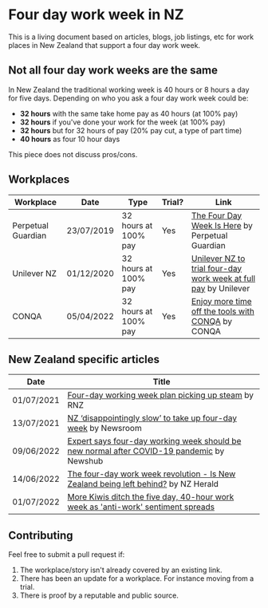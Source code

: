 # Four day work week in NZ
This is a living document based on articles, blogs, job listings, etc for work places in New Zealand that support a four day work week.

## Not all four day work weeks are the same
In New Zealand the traditional working week is 40 hours or 8 hours a day for five days. Depending on who you ask a four day work week could be:
- **32 hours** with the same take home pay as 40 hours (at 100% pay)
- **32 hours** if you've done your work for the week (at 100% pay)
- **32 hours** but for 32 hours of pay (20% pay cut, a type of part time)
- **40 hours** as four 10 hour days

This piece does not discuss pros/cons.

## Workplaces

| Workplace          | Date       | Type                 | Trial? | Link                                                                                                                                                                         |
| ------------------ | ---------- | -------------------- | ------ | ---------------------------------------------------------------------------------------------------------------------------------------------------------------------------- |
| Perpetual Guardian | 23/07/2019 | 32 hours at 100% pay | Yes    | [The Four Day Week Is Here](https://www.perpetualguardian.co.nz/the-four-day-week-is-here/) by Perpetual Guardian                                                            |
| Unilever NZ        | 01/12/2020 | 32 hours at 100% pay | Yes    | [Unilever NZ to trial four-day work week at full pay](https://www.unilever.com.au/news/press-releases/2020/unilever-nz-to-trial-four-day-work-week-at-full-pay/) by Unilever |
| CONQA              | 05/04/2022 | 32 hours at 100% pay | Yes    | [Enjoy more time off the tools with CONQA](https://www.conqahq.com/blog-posts/enjoy-more-time-off-the-tools-with-conqa) by CONQA                                             |

## New Zealand specific articles

| Date       | Title                                                                                                                                                                                                                                   |
| ---------- | --------------------------------------------------------------------------------------------------------------------------------------------------------------------------------------------------------------------------------------- |
| 01/07/2021 | [Four-day working week plan picking up steam](https://www.rnz.co.nz/national/programmes/sunday/audio/2018806342/four-day-working-week-plan-picking-up-steam) by RNZ                                                                     |
| 13/07/2021 | [NZ ‘disappointingly slow’ to take up four-day week](https://www.newsroom.co.nz/disappointingly-slow-uptake-of-4-day-week) by Newsroom                                                                                                  |
| 09/06/2022 | [Expert says four-day working week should be new normal after COVID-19 pandemic](https://www.newshub.co.nz/home/money/2022/06/expert-says-four-day-working-week-should-be-new-normal-after-covid-19-pandemic.html) by Newshub           |
| 14/06/2022 | [The four-day work week revolution - Is New Zealand being left behind?](https://www.nzherald.co.nz/business/the-front-page-the-four-day-work-week-revolution-is-new-zealand-being-left-behind/75EBAYKOKTAASQMG2SJODDAHJE/) by NZ Herald |
| 01/07/2022 | [More Kiwis ditch the five day, 40-hour work week as 'anti-work' sentiment spreads](https://www.stuff.co.nz/business/129142615/more-kiwis-ditch-the-five-day-40hour-work-week-as-antiwork-sentiment-spreads)                                                                                                                                                                                                                                        |

## Contributing
Feel free to submit a pull request if:  
1. The workplace/story isn't already covered by an existing link.
2. There has been an update for a workplace. For instance moving from a trial. 
3. There is proof by a reputable and public source.
